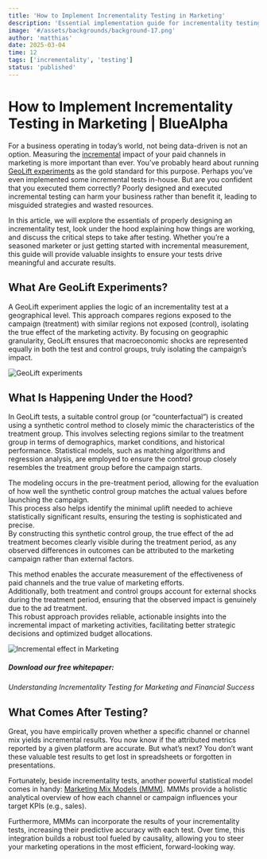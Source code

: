 ```yaml
---
title: 'How to Implement Incrementality Testing in Marketing'
description: 'Essential implementation guide for incrementality testing to measure true marketing impact and optimize budget allocation effectively.'
image: '#/assets/backgrounds/background-17.png'
author: 'matthias'
date: 2025-03-04
time: 12
tags: ['incrementality', 'testing']
status: 'published'
---
```


# How to Implement Incrementality Testing in Marketing | BlueAlpha

For a business operating in today’s world, not being data-driven is not an option. Measuring the [incremental](/articles/what-is-incremental-marketing) impact of your paid channels in marketing is more important than ever. You’ve probably heard about running [GeoLift experiments](/articles/matched-market-testing-guide) as the gold standard for this purpose. Perhaps you’ve even implemented some incremental tests in-house. But are you confident that you executed them correctly? Poorly designed and executed incremental testing can harm your business rather than benefit it, leading to misguided strategies and wasted resources.

In this article, we will explore the essentials of properly designing an incrementality test, look under the hood explaining how things are working, and discuss the critical steps to take after testing. Whether you’re a seasoned marketer or just getting started with incremental measurement, this guide will provide valuable insights to ensure your tests drive meaningful and accurate results.

## What Are GeoLift Experiments?

A GeoLift experiment applies the logic of an incrementality test at a geographical level. This approach compares regions exposed to the campaign (treatment) with similar regions not exposed (control), isolating the true effect of the marketing activity. By focusing on geographic granularity, GeoLift ensures that macroeconomic shocks are represented equally in both the test and control groups, truly isolating the campaign’s impact.

![GeoLift experiments](#assets/articles/incrementality-testing-implementation-guide/geolift-experiments.png)

## What Is Happening Under the Hood?

In GeoLift tests, a suitable control group (or “counterfactual”) is created using a synthetic control method to closely mimic the characteristics of the treatment group. This involves selecting regions similar to the treatment group in terms of demographics, market conditions, and historical performance. Statistical models, such as matching algorithms and regression analysis, are employed to ensure the control group closely resembles the treatment group before the campaign starts.

The modeling occurs in the pre-treatment period, allowing for the evaluation of how well the synthetic control group matches the actual values before launching the campaign.  
This process also helps identify the minimal uplift needed to achieve statistically significant results, ensuring the testing is sophisticated and precise.  
By constructing this synthetic control group, the true effect of the ad treatment becomes clearly visible during the treatment period, as any observed differences in outcomes can be attributed to the marketing campaign rather than external factors.

This method enables the accurate measurement of the effectiveness of paid channels and the true value of marketing efforts.  
Additionally, both treatment and control groups account for external shocks during the treatment period, ensuring that the observed impact is genuinely due to the ad treatment.  
This robust approach provides reliable, actionable insights into the incremental impact of marketing activities, facilitating better strategic decisions and optimized budget allocations.

![Incremental effect in Marketing](#assets/articles/incrementality-testing-implementation-guide/incremental-effect-marketing.png)

##### Download our free whitepaper:

_Understanding Incrementality Testing for Marketing and Financial Success_

## What Comes After Testing?

Great, you have empirically proven whether a specific channel or channel mix yields incremental results. You now know if the attributed metrics reported by a given platform are accurate. But what’s next? You don’t want these valuable test results to get lost in spreadsheets or forgotten in presentations.

Fortunately, beside incrementality tests, another powerful statistical model comes in handy: [Marketing Mix Models (MMM)](/articles/what-is-media-mix-modeling). MMMs provide a holistic analytical overview of how each channel or campaign influences your target KPIs (e.g., sales).

Furthermore, MMMs can incorporate the results of your incrementality tests, increasing their predictive accuracy with each test. Over time, this integration builds a robust tool fueled by causality, allowing you to steer your marketing operations in the most efficient, forward-looking way.
